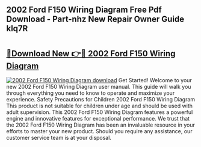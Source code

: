 ## 2002 Ford F150 Wiring Diagram Free Pdf Download - Part-nhz New Repair Owner Guide klq7R

# <h2><a href="http://dfh5xxa.blite.top/?on=2002+Ford+F150+Wiring+Diagram">🔗Download New 👉🔴 2002 Ford F150 Wiring Diagram</a></h2>

[![2002 Ford F150 Wiring Diagram download](https://i.imgur.com/lujVjoI.png)](http://dfh5xxa.blite.top/?on=2002+Ford+F150+Wiring+Diagram)
Get Started! Welcome to your new 2002 Ford F150 Wiring Diagram user manual. This guide will walk you through everything you need to know to operate and maximize your experience. Safety Precautions for Children 2002 Ford F150 Wiring Diagram This product is not suitable for children under age and should be used with adult supervision. This 2002 Ford F150 Wiring Diagram features a powerful engine and innovative features for exceptional performance. We trust that the 2002 Ford F150 Wiring Diagram has been an invaluable resource in your efforts to master your new product. Should you require any assistance, our customer service team is at your disposal.
